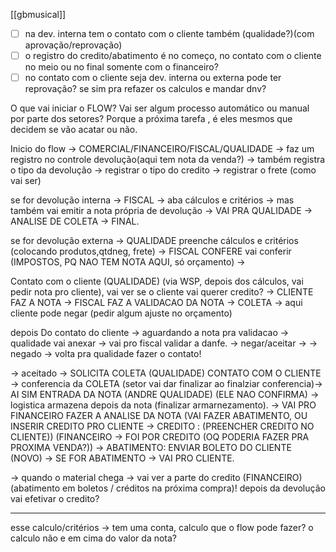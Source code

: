 
[[gbmusical]]

- [ ] na dev. interna tem o contato com o cliente também (qualidade?)(com aprovação/reprovação)
- [ ] o registro do credito/abatimento é no começo, no contato com o cliente no meio ou  no final somente com o financeiro?
- [ ] no contato com o cliente seja dev. interna ou externa pode ter reprovação? se sim pra refazer os calculos e mandar dnv?

O que vai iniciar o FLOW? Vai ser algum processo automático ou manual por parte dos setores? Porque a próxima tarefa , é eles mesmos que decidem se vão acatar ou não.

Inicio do flow → COMERCIAL/FINANCEIRO/FISCAL/QUALIDADE → faz um registro no controle devolução(aqui tem nota da venda?)
	→ também registra o tipo da devolução
	→ registrar o tipo do credito
	→ registrar o frete (como vai ser)

se for devolução interna → FISCAL  → aba cálculos e critérios → mas também vai emitir a nota própria de devolução → VAI PRA QUALIDADE → ANALISE DE COLETA → FINAL.


se for devolução externa → QUALIDADE preenche cálculos e critérios (colocando produtos,qtdneg, frete) → FISCAL CONFERE vai conferir (IMPOSTOS, PQ NAO TEM NOTA AQUI, só orçamento) → 

Contato com o cliente (QUALIDADE) (via WSP, depois dos cálculos, vai pedir nota pro cliente), vai ver se o cliente vai querer credito? → CLIENTE FAZ A NOTA → FISCAL FAZ A VALIDACAO DA NOTA → COLETA
	→ aqui cliente pode negar (pedir algum ajuste no orçamento)

depois Do contato do cliente → aguardando a nota pra validacao → qualidade vai anexar → vai pro fiscal validar  a danfe. → negar/aceitar → 
	→ negado → volta pra qualidade fazer  o contato!

→ aceitado → SOLICITA COLETA (QUALIDADE) CONTATO COM O CLIENTE → conferencia da COLETA (setor vai dar finalizar ao finalziar conferencia)→ AI SIM ENTRADA DA NOTA (ANDRE QUALIDADE) (ELE NAO CONFIRMA) → logistica armazena depois da nota (finalizar armarnezamento). → VAI PRO FINANCEIRO FAZER A ANALISE DA NOTA (VAI FAZER ABATIMENTO, OU INSERIR CREDITO PRO CLIENTE
	→ CREDITO : (PREENCHER CREDITO NO CLIENTE)) (FINANCEIRO → FOI POR CREDITO (OQ PODERIA FAZER PRA PROXIMA VENDA?)) 
	→ ABATIMENTO: ENVIAR BOLETO DO CLIENTE (NOVO)
→ SE FOR ABATIMENTO → VAI PRO CLIENTE.



→ quando o material chega → vai ver a parte do credito (FINANCEIRO) (abatimento em boletos  / créditos na próxima compra)! depois da devolução vai efetivar o credito?


---

esse calculo/critérios → tem uma conta, calculo que o flow pode fazer? o calculo não e em cima do valor da nota?